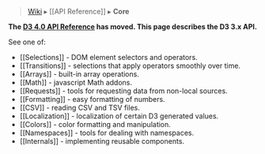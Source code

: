 > [Wiki](Home.md) ▸ [[API Reference]] ▸ **Core**

**The [D3 4.0 API Reference](https://github.com/d3/d3/blob/master/API.md) has moved. This page describes the D3 3.x API.**

See one of:

* [[Selections]] - DOM element selectors and operators.
* [[Transitions]] - selections that apply operators smoothly over time.
* [[Arrays]] - built-in array operations.
* [[Math]] - javascript Math addons.
* [[Requests]] - tools for requesting data from non-local sources.
* [[Formatting]] - easy formatting of numbers.
* [[CSV]] - reading CSV and TSV files.
* [[Localization]] - localization of certain D3 generated values.
* [[Colors]] - color formatting and manipulation.
* [[Namespaces]] - tools for dealing with namespaces.
* [[Internals]] - implementing reusable components.
